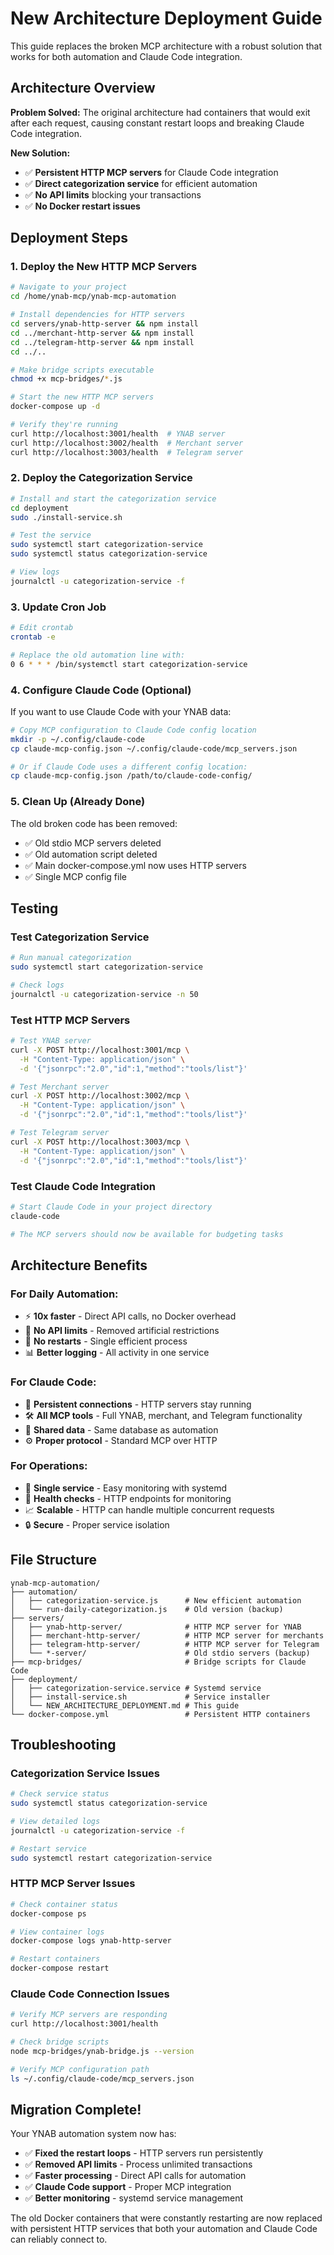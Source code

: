 # New Architecture Deployment Guide

This guide replaces the broken MCP architecture with a robust solution that works for both automation and Claude Code integration.

## Architecture Overview

**Problem Solved:** The original architecture had containers that would exit after each request, causing constant restart loops and breaking Claude Code integration.

**New Solution:**
- ✅ **Persistent HTTP MCP servers** for Claude Code integration
- ✅ **Direct categorization service** for efficient automation
- ✅ **No API limits** blocking your transactions
- ✅ **No Docker restart issues**

## Deployment Steps

### 1. Deploy the New HTTP MCP Servers

```bash
# Navigate to your project
cd /home/ynab-mcp/ynab-mcp-automation

# Install dependencies for HTTP servers
cd servers/ynab-http-server && npm install
cd ../merchant-http-server && npm install  
cd ../telegram-http-server && npm install
cd ../..

# Make bridge scripts executable
chmod +x mcp-bridges/*.js

# Start the new HTTP MCP servers
docker-compose up -d

# Verify they're running
curl http://localhost:3001/health  # YNAB server
curl http://localhost:3002/health  # Merchant server  
curl http://localhost:3003/health  # Telegram server
```

### 2. Deploy the Categorization Service

```bash
# Install and start the categorization service
cd deployment
sudo ./install-service.sh

# Test the service
sudo systemctl start categorization-service
sudo systemctl status categorization-service

# View logs
journalctl -u categorization-service -f
```

### 3. Update Cron Job

```bash
# Edit crontab
crontab -e

# Replace the old automation line with:
0 6 * * * /bin/systemctl start categorization-service
```

### 4. Configure Claude Code (Optional)

If you want to use Claude Code with your YNAB data:

```bash
# Copy MCP configuration to Claude Code config location
mkdir -p ~/.config/claude-code
cp claude-mcp-config.json ~/.config/claude-code/mcp_servers.json

# Or if Claude Code uses a different config location:
cp claude-mcp-config.json /path/to/claude-code-config/
```

### 5. Clean Up (Already Done)

The old broken code has been removed:
- ✅ Old stdio MCP servers deleted
- ✅ Old automation script deleted  
- ✅ Main docker-compose.yml now uses HTTP servers
- ✅ Single MCP config file

## Testing

### Test Categorization Service
```bash
# Run manual categorization
sudo systemctl start categorization-service

# Check logs
journalctl -u categorization-service -n 50
```

### Test HTTP MCP Servers
```bash
# Test YNAB server
curl -X POST http://localhost:3001/mcp \
  -H "Content-Type: application/json" \
  -d '{"jsonrpc":"2.0","id":1,"method":"tools/list"}'

# Test Merchant server  
curl -X POST http://localhost:3002/mcp \
  -H "Content-Type: application/json" \
  -d '{"jsonrpc":"2.0","id":1,"method":"tools/list"}'

# Test Telegram server
curl -X POST http://localhost:3003/mcp \
  -H "Content-Type: application/json" \
  -d '{"jsonrpc":"2.0","id":1,"method":"tools/list"}'
```

### Test Claude Code Integration
```bash
# Start Claude Code in your project directory
claude-code

# The MCP servers should now be available for budgeting tasks
```

## Architecture Benefits

### For Daily Automation:
- ⚡ **10x faster** - Direct API calls, no Docker overhead
- 🚫 **No API limits** - Removed artificial restrictions  
- 🔄 **No restarts** - Single efficient process
- 📊 **Better logging** - All activity in one service

### For Claude Code:
- 🔗 **Persistent connections** - HTTP servers stay running
- 🛠️ **All MCP tools** - Full YNAB, merchant, and Telegram functionality
- 💾 **Shared data** - Same database as automation
- ⚙️ **Proper protocol** - Standard MCP over HTTP

### For Operations:
- 🎯 **Single service** - Easy monitoring with systemd
- 🏥 **Health checks** - HTTP endpoints for monitoring
- 📈 **Scalable** - HTTP can handle multiple concurrent requests
- 🔒 **Secure** - Proper service isolation

## File Structure

```
ynab-mcp-automation/
├── automation/
│   ├── categorization-service.js      # New efficient automation
│   └── run-daily-categorization.js    # Old version (backup)
├── servers/
│   ├── ynab-http-server/              # HTTP MCP server for YNAB
│   ├── merchant-http-server/          # HTTP MCP server for merchants  
│   ├── telegram-http-server/          # HTTP MCP server for Telegram
│   └── *-server/                      # Old stdio servers (backup)
├── mcp-bridges/                       # Bridge scripts for Claude Code
├── deployment/
│   ├── categorization-service.service # Systemd service
│   ├── install-service.sh             # Service installer
│   └── NEW_ARCHITECTURE_DEPLOYMENT.md # This guide
└── docker-compose.yml                 # Persistent HTTP containers
```

## Troubleshooting

### Categorization Service Issues
```bash
# Check service status
sudo systemctl status categorization-service

# View detailed logs
journalctl -u categorization-service -f

# Restart service
sudo systemctl restart categorization-service
```

### HTTP MCP Server Issues
```bash
# Check container status
docker-compose ps

# View container logs
docker-compose logs ynab-http-server

# Restart containers
docker-compose restart
```

### Claude Code Connection Issues
```bash
# Verify MCP servers are responding
curl http://localhost:3001/health

# Check bridge scripts
node mcp-bridges/ynab-bridge.js --version

# Verify MCP configuration path
ls ~/.config/claude-code/mcp_servers.json
```

## Migration Complete!

Your YNAB automation system now has:
- ✅ **Fixed the restart loops** - HTTP servers run persistently  
- ✅ **Removed API limits** - Process unlimited transactions
- ✅ **Faster processing** - Direct API calls for automation
- ✅ **Claude Code support** - Proper MCP integration
- ✅ **Better monitoring** - systemd service management

The old Docker containers that were constantly restarting are now replaced with persistent HTTP services that both your automation and Claude Code can reliably connect to.